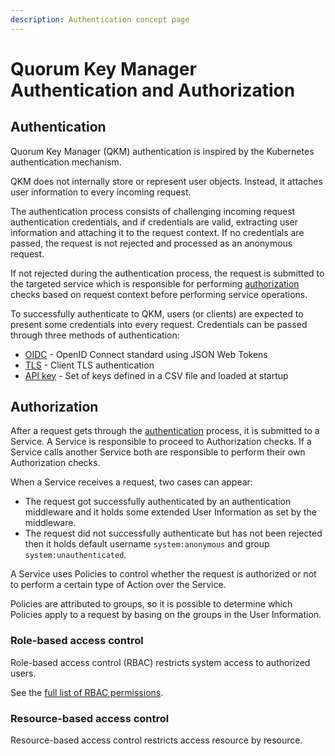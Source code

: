 ```yaml
---
description: Authentication concept page
---
```


# Quorum Key Manager Authentication and Authorization

## Authentication

Quorum Key Manager (QKM) authentication is inspired by the Kubernetes authentication mechanism.

QKM does not internally store or represent user objects.
Instead, it attaches user information to every incoming request.

The authentication process consists of challenging incoming request authentication credentials, and if credentials are valid,
extracting user information and attaching it to the request context.
If no credentials are passed, the request is not rejected and processed as an anonymous request.

If not rejected during the authentication process, the request is submitted to the targeted service which is responsible
for performing [authorization](#authorization) checks based on request context before performing service operations.

To successfully authenticate to QKM, users (or clients) are expected to present some credentials into every request.
Credentials can be passed through three methods of authentication:

- [OIDC](../HowTo/Authenticate/JWT.md) - OpenID Connect standard using JSON Web Tokens
- [TLS](../HowTo/Authenticate/TLS.md) - Client TLS authentication
- [API key](../HowTo/Authenticate/API-Key.md) - Set of keys defined in a CSV file and loaded at startup

## Authorization

After a request gets through the [authentication](#authentication) process, it is submitted to a Service.
A Service is responsible to proceed to Authorization checks.
If a Service calls another Service both are responsible to perform their own Authorization checks.

When a Service receives a request, two cases can appear:

- The request got successfully authenticated by an authentication middleware and it holds some extended User Information
  as set by the middleware.
- The request did not successfully authenticate but has not been rejected then it holds default username `system:anonymous`
  and group `system:unauthenticated`.

A Service uses Policies to control whether the request is authorized or not to perform a certain type of Action over the Service.

Policies are attributed to groups, so it is possible to determine which Policies apply to a request by basing on the groups in the User Information.

### Role-based access control

Role-based access control (RBAC) restricts system access to authorized users.

See the [full list of RBAC permissions](../Reference/RBAC-Permissions.md).

### Resource-based access control

Resource-based access control restricts access resource by resource.
